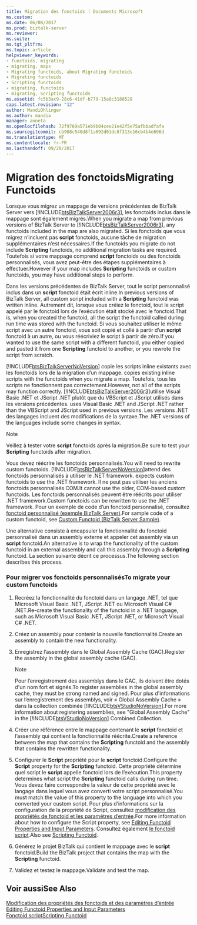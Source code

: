 ```yaml
---
title: Migration des fonctoids | Documents Microsoft
ms.custom: 
ms.date: 06/08/2017
ms.prod: biztalk-server
ms.reviewer: 
ms.suite: 
ms.tgt_pltfrm: 
ms.topic: article
helpviewer_keywords:
- functoids, migrating
- migrating, maps
- Migrating functoids, about Migrating functoids
- Migrating functoids
- Scripting functoids
- migrating, functoids
- migrating, Scripting functoids
ms.assetid: fc5b3ac9-28c6-41df-b779-15a8c3188528
caps.latest.revision: "12"
author: MandiOhlinger
ms.author: mandia
manager: anneta
ms.openlocfilehash: 72f9769a571eb9b04cee21e42f5e75afbbadfafa
ms.sourcegitcommit: cb908c540d8f1a692d01dc8f313e16cb4b4e696d
ms.translationtype: MT
ms.contentlocale: fr-FR
ms.lasthandoff: 09/20/2017
---
```

# <a name="migrating-functoids"></a><span data-ttu-id="5b22e-102">Migration des fonctoids</span><span class="sxs-lookup"><span data-stu-id="5b22e-102">Migrating Functoids</span></span>
<span data-ttu-id="5b22e-103">Lorsque vous migrez un mappage de versions précédentes de BizTalk Server vers [!INCLUDE[btsBizTalkServer2006r3](../includes/btsbiztalkserver2006r3-md.md)], les fonctoids inclus dans le mappage sont également migrés.</span><span class="sxs-lookup"><span data-stu-id="5b22e-103">When you migrate a map from previous versions of BizTalk Server to [!INCLUDE[btsBizTalkServer2006r3](../includes/btsbiztalkserver2006r3-md.md)], any functoids included in the map are also migrated.</span></span> <span data-ttu-id="5b22e-104">Si les fonctoids que vous migrez n’incluent pas **script** fonctoids, aucune tâche de migration supplémentaires n’est nécessaires.</span><span class="sxs-lookup"><span data-stu-id="5b22e-104">If the functoids you migrate do not include **Scripting** functoids, no additional migration tasks are required.</span></span> <span data-ttu-id="5b22e-105">Toutefois si votre mappage comprend **script** fonctoids ou des fonctoids personnalisés, vous avez peut-être des étapes supplémentaires à effectuer.</span><span class="sxs-lookup"><span data-stu-id="5b22e-105">However if your map includes **Scripting** functoids or custom functoids, you may have additional steps to perform.</span></span>  
  
 <span data-ttu-id="5b22e-106">Dans les versions précédentes de BizTalk Server, tout le script personnalisé inclus dans un **script** fonctoid était écrit inline.</span><span class="sxs-lookup"><span data-stu-id="5b22e-106">In previous versions of BizTalk Server, all custom script included with a **Scripting** functoid was written inline.</span></span> <span data-ttu-id="5b22e-107">Autrement dit, lorsque vous créiez le fonctoid, tout le script appelé par le fonctoid lors de l’exécution était stocké avec le fonctoid.</span><span class="sxs-lookup"><span data-stu-id="5b22e-107">That is, when you created the functoid, all the script the functoid called during run time was stored with the functoid.</span></span> <span data-ttu-id="5b22e-108">Si vous souhaitez utiliser le même script avec un autre fonctoid, vous soit copié et collé à partir d’un **script** fonctoid à un autre, ou vous réécriviez le script à partir de zéro.</span><span class="sxs-lookup"><span data-stu-id="5b22e-108">If you wanted to use the same script with a different functoid, you either copied and pasted it from one **Scripting** functoid to another, or you rewrote the script from scratch.</span></span>  
  
 [!INCLUDE[btsBizTalkServerNoVersion](../includes/btsbiztalkservernoversion-md.md)]<span data-ttu-id="5b22e-109"> copie les scripts inline existants avec les fonctoids lors de la migration d’un mappage.</span><span class="sxs-lookup"><span data-stu-id="5b22e-109"> copies existing inline scripts with the functoids when you migrate a map.</span></span> <span data-ttu-id="5b22e-110">Toutefois, tous les scripts ne fonctionnent pas correctement.</span><span class="sxs-lookup"><span data-stu-id="5b22e-110">However, not all of the scripts may function correctly.</span></span> [!INCLUDE[btsBizTalkServer2006r3](../includes/btsbiztalkserver2006r3-md.md)]<span data-ttu-id="5b22e-111">utilise Visual Basic .NET et JScript .NET plutôt que du VBScript et JScript utilisés dans les versions précédentes.</span><span class="sxs-lookup"><span data-stu-id="5b22e-111"> uses Visual Basic .NET and JScript .NET rather than the VBScript and JScript used in previous versions.</span></span> <span data-ttu-id="5b22e-112">Les versions .NET des langages incluent des modifications de la syntaxe.</span><span class="sxs-lookup"><span data-stu-id="5b22e-112">The .NET versions of the languages include some changes in syntax.</span></span>  
  
> [!NOTE]
>  <span data-ttu-id="5b22e-113">Veillez à tester votre **script** fonctoids après la migration.</span><span class="sxs-lookup"><span data-stu-id="5b22e-113">Be sure to test your **Scripting** functoids after migration.</span></span>  
  
 <span data-ttu-id="5b22e-114">Vous devez réécrire les fonctoids personnalisés.</span><span class="sxs-lookup"><span data-stu-id="5b22e-114">You will need to rewrite custom functoids.</span></span> [!INCLUDE[btsBizTalkServerNoVersion](../includes/btsbiztalkservernoversion-md.md)]<span data-ttu-id="5b22e-115">attend des fonctoids personnalisés à utiliser le .NET framework.</span><span class="sxs-lookup"><span data-stu-id="5b22e-115"> expects custom functoids to use the .NET framework.</span></span> <span data-ttu-id="5b22e-116">Il ne peut pas utiliser les anciens fonctoids personnalisés COM.</span><span class="sxs-lookup"><span data-stu-id="5b22e-116">It cannot use the older, COM-based custom functoids.</span></span> <span data-ttu-id="5b22e-117">Les fonctoids personnalisés peuvent être réécrits pour utiliser .NET framework.</span><span class="sxs-lookup"><span data-stu-id="5b22e-117">Custom functoids can be rewritten to use the .NET framework.</span></span> <span data-ttu-id="5b22e-118">Pour un exemple de code d’un fonctoid personnalisé, consultez [fonctoid personnalisé (exemple BizTalk Server)](../core/custom-functoid-biztalk-server-sample.md).</span><span class="sxs-lookup"><span data-stu-id="5b22e-118">For sample code of a custom functoid, see [Custom Functoid (BizTalk Server Sample)](../core/custom-functoid-biztalk-server-sample.md).</span></span>  
  
 <span data-ttu-id="5b22e-119">Une alternative consiste à encapsuler la fonctionnalité du fonctoid personnalisé dans un assembly externe et appeler cet assembly via un **script** fonctoid.</span><span class="sxs-lookup"><span data-stu-id="5b22e-119">An alternative is to wrap the functionality of the custom functoid in an external assembly and call this assembly through a **Scripting** functoid.</span></span> <span data-ttu-id="5b22e-120">La section suivante décrit ce processus.</span><span class="sxs-lookup"><span data-stu-id="5b22e-120">The following section describes this process.</span></span>  
  
### <a name="to-migrate-your-custom-functoids"></a><span data-ttu-id="5b22e-121">Pour migrer vos fonctoids personnalisés</span><span class="sxs-lookup"><span data-stu-id="5b22e-121">To migrate your custom functoids</span></span>  
  
1.  <span data-ttu-id="5b22e-122">Recréez la fonctionnalité du fonctoid dans un langage .NET, tel que Microsoft Visual Basic .NET, JScript .NET ou Microsoft Visual C# .NET.</span><span class="sxs-lookup"><span data-stu-id="5b22e-122">Re-create the functionality of the functoid in a .NET language, such as Microsoft Visual Basic .NET, JScript .NET, or Microsoft Visual C# .NET.</span></span>  
  
2.  <span data-ttu-id="5b22e-123">Créez un assembly pour contenir la nouvelle fonctionnalité.</span><span class="sxs-lookup"><span data-stu-id="5b22e-123">Create an assembly to contain the new functionality.</span></span>  
  
3.  <span data-ttu-id="5b22e-124">Enregistrez l’assembly dans le Global Assembly Cache (GAC).</span><span class="sxs-lookup"><span data-stu-id="5b22e-124">Register the assembly in the global assembly cache (GAC).</span></span>  
  
    > [!NOTE]
    >  <span data-ttu-id="5b22e-125">Pour l’enregistrement des assemblys dans le GAC, ils doivent être dotés d'un nom fort et signés.</span><span class="sxs-lookup"><span data-stu-id="5b22e-125">To register assemblies in the global assembly cache, they must be strong named and signed.</span></span> <span data-ttu-id="5b22e-126">Pour plus d'informations sur l’enregistrement des assemblys, voir « Global Assembly Cache » dans la collection combinée [!INCLUDE[btsVStudioNoVersion](../includes/btsvstudionoversion-md.md)].</span><span class="sxs-lookup"><span data-stu-id="5b22e-126">For more information about registering assemblies, see "Global Assembly Cache" in the [!INCLUDE[btsVStudioNoVersion](../includes/btsvstudionoversion-md.md)] Combined Collection.</span></span>  
  
4.  <span data-ttu-id="5b22e-127">Créer une référence entre le mappage contenant le **script** fonctoid et l’assembly qui contient la fonctionnalité réécrite.</span><span class="sxs-lookup"><span data-stu-id="5b22e-127">Create a reference between the map that contains the **Scripting** functoid and the assembly that contains the rewritten functionality.</span></span>  
  
5.  <span data-ttu-id="5b22e-128">Configurer le **Script** propriété pour le **script** fonctoid.</span><span class="sxs-lookup"><span data-stu-id="5b22e-128">Configure the **Script** property for the **Scripting** functoid.</span></span> <span data-ttu-id="5b22e-129">Cette propriété détermine quel script le **script** appelle fonctoid lors de l’exécution.</span><span class="sxs-lookup"><span data-stu-id="5b22e-129">This property determines what script the **Scripting** functoid calls during run time.</span></span> <span data-ttu-id="5b22e-130">Vous devez faire correspondre la valeur de cette propriété avec le langage dans lequel vous avez converti votre script personnalisé.</span><span class="sxs-lookup"><span data-stu-id="5b22e-130">You must match the value of this property to the language into which you converted your custom script.</span></span> <span data-ttu-id="5b22e-131">Pour plus d’informations sur la configuration de la propriété de Script, consultez [modification des propriétés de fonctoid et les paramètres d’entrée](../core/editing-functoid-properties-and-input-parameters.md).</span><span class="sxs-lookup"><span data-stu-id="5b22e-131">For more information about how to configure the Script property, see [Editing Functoid Properties and Input Parameters](../core/editing-functoid-properties-and-input-parameters.md).</span></span> <span data-ttu-id="5b22e-132">Consultez également [le fonctoid script](../core/scripting-functoid.md).</span><span class="sxs-lookup"><span data-stu-id="5b22e-132">Also see [Scripting Functoid](../core/scripting-functoid.md).</span></span>  
  
6.  <span data-ttu-id="5b22e-133">Générez le projet BizTalk qui contient le mappage avec le **script** fonctoid.</span><span class="sxs-lookup"><span data-stu-id="5b22e-133">Build the BizTalk project that contains the map with the **Scripting** functoid.</span></span>  
  
7.  <span data-ttu-id="5b22e-134">Validez et testez le mappage.</span><span class="sxs-lookup"><span data-stu-id="5b22e-134">Validate and test the map.</span></span>  
  
## <a name="see-also"></a><span data-ttu-id="5b22e-135">Voir aussi</span><span class="sxs-lookup"><span data-stu-id="5b22e-135">See Also</span></span>  
 <span data-ttu-id="5b22e-136">[Modification des propriétés des fonctoids et des paramètres d’entrée](../core/editing-functoid-properties-and-input-parameters.md) </span><span class="sxs-lookup"><span data-stu-id="5b22e-136">[Editing Functoid Properties and Input Parameters](../core/editing-functoid-properties-and-input-parameters.md) </span></span>  
 [<span data-ttu-id="5b22e-137">Fonctoid script</span><span class="sxs-lookup"><span data-stu-id="5b22e-137">Scripting Functoid</span></span>](../core/scripting-functoid.md)